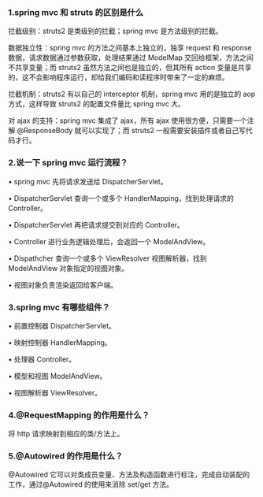 ### 1.spring mvc 和 struts 的区别是什么

拦截级别：struts2 是类级别的拦截；spring mvc 是方法级别的拦截。

数据独立性：spring mvc 的方法之间基本上独立的，独享 request 和 response 数据，请求数据通过参数获取，处理结果通过 ModelMap 交回给框架，方法之间不共享变量；而 struts2 虽然方法之间也是独立的，但其所有 action 变量是共享的，这不会影响程序运行，却给我们编码和读程序时带来了一定的麻烦。

拦截机制：struts2 有以自己的 interceptor 机制，spring mvc 用的是独立的 aop 方式，这样导致 struts2 的配置文件量比 spring mvc 大。

对 ajax 的支持：spring mvc 集成了 ajax，所有 ajax 使用很方便，只需要一个注解 @ResponseBody 就可以实现了；而 struts2 一般需要安装插件或者自己写代码才行。

### 2.说一下 spring mvc 运行流程？

• spring mvc 先将请求发送给 DispatcherServlet。

• DispatcherServlet 查询一个或多个 HandlerMapping，找到处理请求的 Controller。

• DispatcherServlet 再把请求提交到对应的 Controller。

• Controller 进行业务逻辑处理后，会返回一个 ModelAndView。

• Dispathcher 查询一个或多个 ViewResolver 视图解析器，找到 ModelAndView 对象指定的视图对象。

• 视图对象负责渲染返回给客户端。

### 3.spring mvc 有哪些组件？

• 前置控制器 DispatcherServlet。

• 映射控制器 HandlerMapping。

• 处理器 Controller。

• 模型和视图 ModelAndView。

• 视图解析器 ViewResolver。

### 4.@RequestMapping 的作用是什么？

将 http 请求映射到相应的类/方法上。

### 5.@Autowired 的作用是什么？

@Autowired 它可以对类成员变量、方法及构造函数进行标注，完成自动装配的工作，通过@Autowired 的使用来消除 set/get 方法。